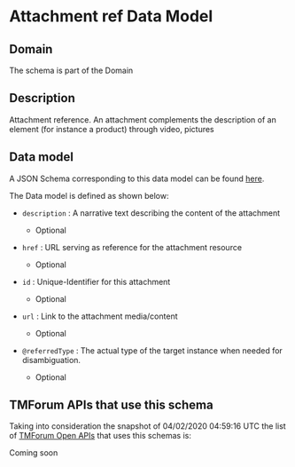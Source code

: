 # Attachment ref Data Model

## Domain

The  schema is part of the  Domain

## Description

Attachment reference. An attachment complements the description of an element (for instance a product) through video, pictures

## Data model

A JSON Schema corresponding to this data model can be found
[here](https://github.com/tmforum-rand/schemas/blob/candidates/Common/AttachmentRef.schema.json).

The Data model is defined as shown below:

- `description` : A narrative text describing the content of the attachment

  - Optional


- `href` : URL serving as reference for the attachment resource

  - Optional


- `id` : Unique-Identifier for this attachment

  - Optional


- `url` : Link to the attachment media/content

  - Optional


- `@referredType` : The actual type of the target instance when needed for disambiguation.

  - Optional






## TMForum APIs that use this schema

Taking into consideration the snapshot of 04/02/2020 04:59:16 UTC the list of [TMForum Open APIs](https://www.tmforum.org/open-apis/) that uses this schemas is:

Coming soon